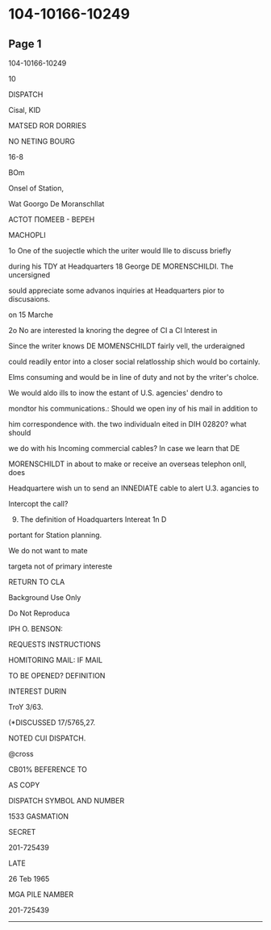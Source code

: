 # 104-10166-10249

## Page 1

104-10166-10249

10

DISPATCH

Cisal, KID

MATSED ROR DORRIES

NO NETING BOURG

16-8

BOm

Onsel of Station,

Wat Goorgo De Moranschllat

АСТОТ ПОМЕЕВ - ВЕРЕН

MACHOPLI

1o One of the suojectle which the uriter would llle to discuss briefly

during his TDY at Headquarters 18 George DE MORENSCHILDI. The uncersigned

sould appreciate some advanos inquiries at Headquarters pior to discusaions.

on 15 Marche

2o No are interested la knoring the degree of CI a CI Interest in

Since the writer knows DE MOMENSCHILDT fairly vell, the urderaigned

could readily entor into a closer social relatlosship shich would bo cortainly.

Elms consuming and would be in line of duty and not by the vriter's cholce.

We would aldo ills to inow the estant of U.S. agencies' dendro to

mondtor his communications.: Should we open iny of his mail in addition to

him correspondence with. the two individualn eited in DIH 02820? what should

we do with his Incoming commercial cables? In case we learn that DE

MORENSCHILDT in about to make or receive an overseas telephon onll, does

Headquartere wish un to send an INNEDIATE cable to alert U.3. agancies to

Intercopt the call?

9. The definition of Hoadquarters Intereat 1n D

portant for Station planning.

We do not want to mate

targeta not of primary intereste

RETURN TO CLA

Background Use Only

Do Not Reproduca

IPH O. BENSON:

REQUESTS INSTRUCTIONS

HOMITORING MAIL: IF MAIL

TO BE OPENED? DEFINITION

INTEREST DURIN

TroY 3/63.

(*DISCUSSED 17/5765,27.

NOTED CUI DISPATCH.

@cross

CB01% BEFERENCE TO

AS COPY

DISPATCH SYMBOL AND NUMBER

1533 GASMATION

SECRET

201-725439

LATE

26 Teb 1965

MGA PILE NAMBER

201-725439

---

